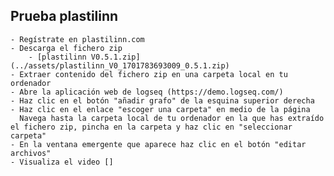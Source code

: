 ## Prueba plastilinn
	- Regístrate en plastilinn.com
	- Descarga el fichero zip
		- [plastilinn V0.5.1.zip](../assets/plastilinn_V0_1701783693009_0.5.1.zip)
	- Extraer contenido del fichero zip en una carpeta local en tu ordenador
	- Abre la aplicación web de logseq (https://demo.logseq.com/)
	- Haz clic en el botón "añadir grafo" de la esquina superior derecha
	- Haz clic en el enlace "escoger una carpeta" en medio de la página
	  Navega hasta la carpeta local de tu ordenador en la que has extraído el fichero zip, pincha en la carpeta y haz clic en "seleccionar carpeta"
	- En la ventana emergente que aparece haz clic en el botón "editar archivos"
	- Visualiza el video []